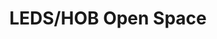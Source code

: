 ---
actor_responsible: law enforcement
airtable_createdTime: '2022-09-02T10:39:45.000Z'
airtable_id: recsAOQKc05UmHlSY
attachments:
- /assets/pdg/leds-hob-open-space-LEDSHOB Open Space - Annual Report July 2018 - May
  2020 FINAL.pdf
collective_focus: The Open Space experience explored data governance through collective
  lens by acknowledging that data processing impacts specific groups differently (such
  as children and immigrants), a debate that was raised in many workshops and, as
  a result, is now part of the Home Office agenda.
components_link:
- workshops
data_cycle_tag:
- sharing
- regulation of use
- use
- re-use
data_governance_issues_tag:
- Data quality
- Transparency
- Privacy
- Data sharing
- Accuracy and consistency
- Design of technical systems
- Accountability
data_governed: Law enforcement data and biometrics.
data_subject: law enforcement data and biometrics
data_types_tag:
- Policing data
- Biometrics
evaluation_details: 'The action log documents do not provide an evaluation: https://privacyinternational.org/sites/default/files/2020-08/OP1014%20-%20LEDS%20HOB%20Open%20Space%20Action%20Log%20June%202019%20Update_0.pdf'
framing_method_tag:
- Evaluation, oversight, and social auditing
governance_issues_description: '- Data Protection Impact Assessments (DPIA)

  - Custody Image Policy

  - Data Sharing

  - Data Quality

  - Data Retention

  - Individual Rights

  - Access Levels & Controls

  - National Register of Missing Persons (NRMP)

  - Governance, oversight & inspection 

  - LEDS Code of Practice & training 

  - Systems demonstrations 

  - Audit process'
impact_photo:
- /assets/pdg/leds-hob-open-space-impact photo.jpg
impact_photo_credit: '[Seven Shooter](https://unsplash.com/pt-br/@sevenshooterimage)'
initiative_status: started
issue_photo:
- /assets/pdg/leds-hob-open-space-issue photo.png
issue_photo_credit: '[Dominic Smith](https://www.flickr.com/photos/cerillion/)'
lead_organisation: Home Office
lense: both individual and collective data governance lenses
link: https://involve.org.uk/our-work/our-projects/practice/how-can-civil-society-be-involved-shaping-law-enforcement-data
location_link:
- missing-item
objectives_tag:
- Consultation
organisation_link:
- home-office
- involve
our_takeaway: Engagement around a complex and controversial topic has been managed
  through a structured and predominantly closed-door process involving civil society
  organisations and regulatory and oversight bodies. Parallel public consultations
  took place on specific issues.
outcomes: "The first annual report notes a number of areas where the discussion had
  an impact on developing policy, either as a result of helping the Home Office to
  understand concerns, improving the ways issues would be communicated, or informing
  decisions.\nThe report also notes a range of 'sticking points and outstanding issues'
  where concerns from civil society remained.\nParticipation in the group appears
  to have been used by at least one CSO (Privacy International) to inform independent
  advocacy and campaigning on the NLEDP.\n<--more-->\n## Analysis and Lessons Learned\nThe
  first annual report notes that 24 civil society organisations have taken place in
  some or all of the Open Space workshops, but these organisations have not been identified.
  This was justified on the basis of allowing frank and open exchange of views. However,
  it means that little is reported about the particular groups whose interests were
  represented in the process. \nWhile background materials were intended to be confidential,
  one CSO participant (Privacy International) has published many of the documents
  on its website. \nAs of early 2023, there is no information available on the project
  website about what happened after mid-2020. Moreover, no additional information
  on social media (Twitter, Facebook, Instagram)."
outcomes_tag: informed decision making
participant_group: civil society organisations and regulatory and oversight body participants
  (Her Majesty’s Inspectorate of Constabulary Fire and Rescue Services - HMICFRS;
  The Information Commissioner's Office - ICO; the Biometrics Commissioner; College
  of Policing).
primary_method_link:
- workshop
problem_and_purpose: "The Home Office are overseeing a transformation in the data
  systems used in law enforcement, and wanted a mechanism to engage with civil society
  during the development of the project. They describe the 'Open Space' as intended
  _\"to establish a productive space where the Home Office and civil society could
  have safe and productive conversations about the National Law Enforcement Data Programme
  (NLEDP)\". _This operates in parallel to formal consultation channels. \n<--more-->\n##
  Background History and Context\nThe UK Home Office is developing a Law Enforcement
  Data Service (LEDS) and Home Office Biometrics (HOB) programme that will bring together
  formerly separate policing databases and provide new Automated Facial Recognition
  (AFR) capabilities. \nThe Police National Computer (PNC) has existed for over 45
  years, and contains criminal records. The Police National Database (PND) was created
  in 2007 and primary contains 'intelligence' records used by police forces. The HOB
  programme provides biometrics services used in law enforcement and immigration and
  asylum cases, as well as manages the National DNA Database.\nThis is a controversial
  development, and has a complex data governance structure including the National
  Law Enforcement Data Programme (NLEDP) Senior Leadership Team, Senior Responsible
  Officer, NLEDP Board, NDLEP Business Design Authority and OCiP (Operational Communication
  in Policing) as a voice of the police service within the project."
process_description: "The process was established by the Home Office, and facilitated
  by Involve. 24 CSOs and Regulatory & Oversight Body participants participated in
  the workshops.\nBetween the start of the project in July 2018, and the first 'annual
  report' in May 2020, 9 full or half-day workshop sessions took place. Background
  papers were prepared for each and circulated in advance.\nWorkshops involved presentations,
  plenary discussions and table discussions with Home Office representatives responsible
  for the areas under discussion, civil society organisations and other invited regulatory
  and oversight bodies. \nDiscussions took place around Data Protection Impact Assessments
  (DPIAs); Custody Image Policy; Data Sharing; Data Quality; Data Retention; Individual
  Rights; Access Levels and Controls; the National Register of Missing Persons; Governance,
  oversight & inspection; LEDS Code of Practice & training; Systems demonstrations;
  Audit process; and the overall Open Space process."
sources_link:
- how-can-civil-society-be-involved-in-shaping-law-enforcement-data-and-biometrics-programmes
- led-hob-open-space-civil-society-annual-report-july-2018-may-2020
- is-over-policing-the-future-development-of-the-uk-law-enforcement-data-service-leds
start_year: '2018'
status: Stage 1
table: cases
theme_tag:
- Law Enforcement, Criminal Justice & Corrections
title: LEDS/HOB Open Space
two_line_summary: The Home Office organised an ongoing 'Open Space' forum to engage
  CSOs in discussions around the integration of policing datasets and the development
  of biometric data analysis capabilities. The process allowed civil society a role
  in setting the agenda for discussions, which then took place through a series of
  workshop-style meetings.
whats_changed: "The first annual report states that changes were made to the architecture
  for police database access to records from the Driver and Vehicle Licensing Agency
  (DVLA) as a result of discussions in the Open Space. \nParticipation in the Open
  Space appears to have supported one CSO, Privacy International, to pursue outside
  advocacy and to call for greater parliamentary scrutiny of the project. \nNo information
  after the May 2020 annual report was found."
---